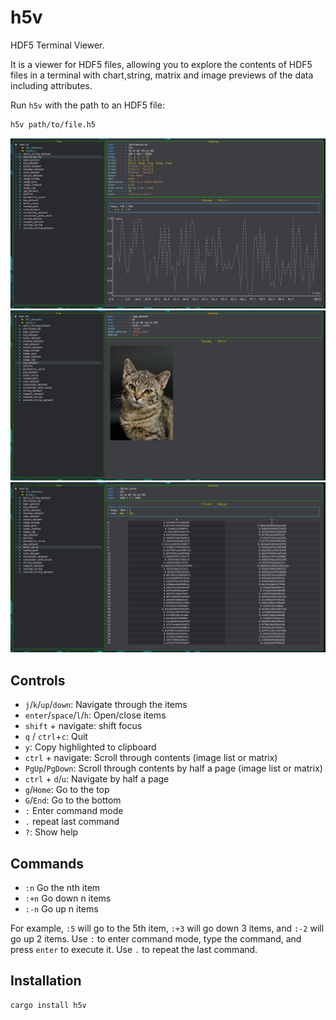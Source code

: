 # h5v

HDF5 Terminal Viewer.

It is a viewer for HDF5 files, allowing you to explore the contents of HDF5 files in a terminal with chart,string, matrix and image previews of the data including attributes.

Run `h5v` with the path to an HDF5 file:

```bash
h5v path/to/file.h5
```

![](./docs/chart_example.png)
![](./docs/image_example.png)
![](./docs/matrix_example.png)

## Controls

- `j`/`k`/`up`/`down`: Navigate through the items
- `enter`/`space`/`l`/`h`: Open/close items
- `shift` + navigate: shift focus
- `q` / `ctrl`+`c`: Quit
- `y`: Copy highlighted to clipboard
- `ctrl` + navigate: Scroll through contents (image list or matrix)
- `PgUp`/`PgDown`: Scroll through contents by half a page (image list or matrix)
- `ctrl` + `d`/`u`: Navigate by half a page
- `g`/`Home`: Go to the top
- `G`/`End`: Go to the bottom
- `:` Enter command mode
- `.` repeat last command
- `?`: Show help

## Commands

- `:n` Go the nth item
- `:+n` Go down n items
- `:-n`  Go up n items

For example, `:5` will go to the 5th item, `:+3` will go down 3 items, and `:-2` will go up 2 items.
Use `:` to enter command mode, type the command, and press `enter` to execute it.
Use `.` to repeat the last command.

## Installation

```bash
cargo install h5v
```
